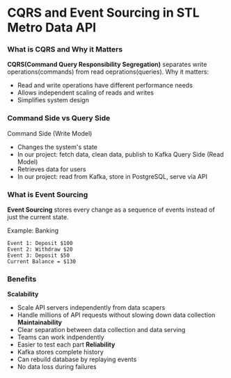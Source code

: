 # CQRS and Event Sourcing in STL Metro Data API

### What is CQRS and Why it Matters

**CQRS(Command Query Responsibility Segregation)** separates write operations(commands) from read oeprations(queries).
Why it matters:

- Read and write operations have different performance needs
- Allows independent scaling of reads and writes
- Simplifies system design

### Command Side vs Query Side

Command Side (Write Model)

- Changes the system's state
- In our project: fetch data, clean data, publish to Kafka
  Query Side (Read Model)
- Retrieves data for users
- In our project: read from Kafka, store in PostgreSQL, serve via API

### What is Event Sourcing

**Event Sourcing** stores every change as a sequence of events instead of just the current state.

Example: Banking

```
Event 1: Deposit $100
Event 2: Withdraw $20
Event 3: Deposit $50
Current Balance = $130
```

### Benefits

**Scalability**

- Scale API servers independently from data scapers
- Handle millions of API requests without slowing down data collection
  **Maintainability**
- Clear separation between data collection and data serving
- Teams can work indpendently
- Easier to test each part
  **Reliability**
- Kafka stores complete history
- Can rebuild database by replaying events
- No data loss during failures
